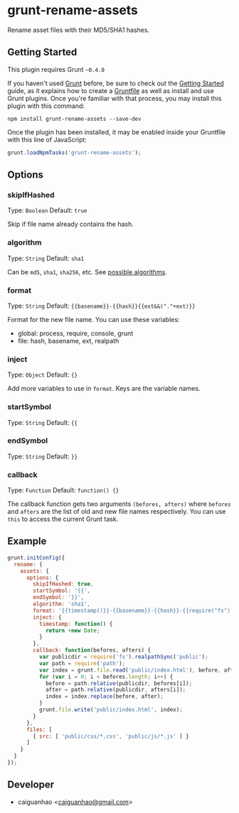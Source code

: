 grunt-rename-assets
===================

Rename asset files with their MD5/SHA1 hashes.

## Getting Started

This plugin requires Grunt `~0.4.0`

If you haven't used [Grunt](http://gruntjs.com/) before, be sure to check out
the [Getting Started](http://gruntjs.com/getting-started) guide, as it explains
how to create a [Gruntfile](http://gruntjs.com/sample-gruntfile) as well as
install and use Grunt plugins. Once you're familiar with that process, you may
install this plugin with this command:

```shell
npm install grunt-rename-assets --save-dev
```

Once the plugin has been installed, it may be enabled inside your Gruntfile
with this line of JavaScript:

```js
grunt.loadNpmTasks('grunt-rename-assets');
```

## Options

### skipIfHashed

Type: `Boolean`   Default: `true`

Skip if file name already contains the hash.

### algorithm

Type: `String`    Default: `sha1`

Can be `md5`, `sha1`, `sha256`, etc.
See [possible algorithms](http://nodejs.org/api/crypto.html#crypto_crypto_createhash_algorithm).

### format

Type: `String`    Default: `{{basename}}-{{hash}}{{ext&&("."+ext)}}`

Format for the new file name. You can use these variables:

* global: process, require, console, grunt
* file:   hash, basename, ext, realpath

### inject

Type: `Object`    Default: `{}`

Add more variables to use in `format`. Keys are the variable names.

### startSymbol

Type: `String`    Default: `{{`

### endSymbol

Type: `String`    Default: `}}`

### callback

Type: `Function`  Default: `function() {}`

The callback function gets two arguments `(befores, afters)` where `befores` and
`afters` are the list of old and new file names respectively. You can use `this`
to access the current Grunt task.

## Example

```js
grunt.initConfig({
  rename: {
    assets: {
      options: {
        skipIfHashed: true,
        startSymbol: '{{',
        endSymbol: '}}',
        algorithm: 'sha1',
        format: '{{timestamp()}}-{{basename}}-{{hash}}-{{require("fs").statSync(realpath).size}}.{{ext}}',
        inject: {
          timestamp: function() {
            return +new Date;
          }
        },
        callback: function(befores, afters) {
          var publicdir = require('fs').realpathSync('public');
          var path = require('path');
          var index = grunt.file.read('public/index.html'), before, after;
          for (var i = 0; i < befores.length; i++) {
            before = path.relative(publicdir, befores[i]);
            after = path.relative(publicdir, afters[i]);
            index = index.replace(before, after);
          }
          grunt.file.write('public/index.html', index);
        }
      },
      files: [
        { src: [ 'public/css/*.css', 'public/js/*.js' ] }
      ]
    }
  }
});
```

## Developer

* caiguanhao &lt;caiguanhao@gmail.com&gt;
